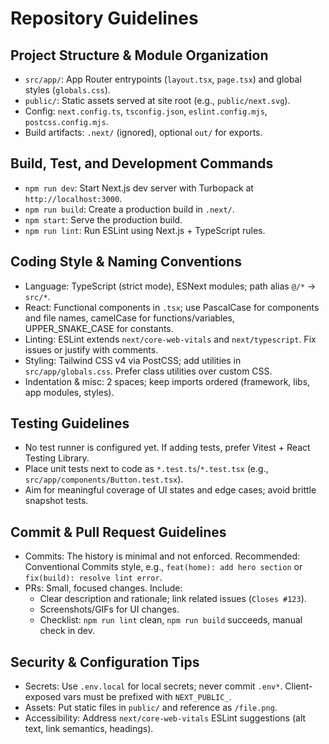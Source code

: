# Repository Guidelines

## Project Structure & Module Organization
- `src/app/`: App Router entrypoints (`layout.tsx`, `page.tsx`) and global styles (`globals.css`).
- `public/`: Static assets served at site root (e.g., `public/next.svg`).
- Config: `next.config.ts`, `tsconfig.json`, `eslint.config.mjs`, `postcss.config.mjs`.
- Build artifacts: `.next/` (ignored), optional `out/` for exports.

## Build, Test, and Development Commands
- `npm run dev`: Start Next.js dev server with Turbopack at `http://localhost:3000`.
- `npm run build`: Create a production build in `.next/`.
- `npm start`: Serve the production build.
- `npm run lint`: Run ESLint using Next.js + TypeScript rules.

## Coding Style & Naming Conventions
- Language: TypeScript (strict mode), ESNext modules; path alias `@/*` → `src/*`.
- React: Functional components in `.tsx`; use PascalCase for components and file names, camelCase for functions/variables, UPPER_SNAKE_CASE for constants.
- Linting: ESLint extends `next/core-web-vitals` and `next/typescript`. Fix issues or justify with comments.
- Styling: Tailwind CSS v4 via PostCSS; add utilities in `src/app/globals.css`. Prefer class utilities over custom CSS.
- Indentation & misc: 2 spaces; keep imports ordered (framework, libs, app modules, styles).

## Testing Guidelines
- No test runner is configured yet. If adding tests, prefer Vitest + React Testing Library.
- Place unit tests next to code as `*.test.ts`/`*.test.tsx` (e.g., `src/app/components/Button.test.tsx`).
- Aim for meaningful coverage of UI states and edge cases; avoid brittle snapshot tests.

## Commit & Pull Request Guidelines
- Commits: The history is minimal and not enforced. Recommended: Conventional Commits style, e.g., `feat(home): add hero section` or `fix(build): resolve lint error`.
- PRs: Small, focused changes. Include:
  - Clear description and rationale; link related issues (`Closes #123`).
  - Screenshots/GIFs for UI changes.
  - Checklist: `npm run lint` clean, `npm run build` succeeds, manual check in dev.

## Security & Configuration Tips
- Secrets: Use `.env.local` for local secrets; never commit `.env*`. Client-exposed vars must be prefixed with `NEXT_PUBLIC_`.
- Assets: Put static files in `public/` and reference as `/file.png`.
- Accessibility: Address `next/core-web-vitals` ESLint suggestions (alt text, link semantics, headings).

